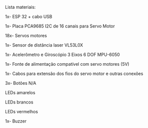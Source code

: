 Lista materiais:

1x- ESP 32 + cabo USB

1x- Placa PCA9685 I2C de 16 canais para Servo Motor

18x- Servos motores

1x- Sensor de distância laser VL53L0X

1x- Acelerômetro e Giroscópio 3 Eixos 6 DOF MPU-6050

1x- Fonte de alimentação compatível com servo motores (5V)

1x- Cabos para extensão dos fios do servo motor e outras conexões

3x- Botões N/A

LEDs amarelos

LEDs brancos

LEDs vermelhos

1x- Buzzer